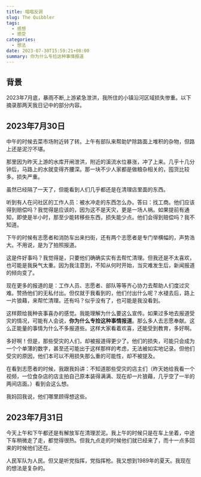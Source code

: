 ```yaml
---
title: 唱唱反调
slug: The Quibbler
tags:
  - 感想
  - 感受
categories:
  - 想法
date: 2023-07-30T15:59:21+08:00
summary: 你为什么专捡这种事情报道
---
```

## 背景
2023年7月底，暴雨不断,上游紧急泄洪，我所住的小镇沿河区域损失惨重。以下摘录那两天我日记中的部分内容。

## 2023年7月30日
中午的时候去菜市场附近转了转。上午有部队来帮助铲除路面上堆积的杂物，但路上还是泥泞不堪。

那里因为昨天上游的水库开闸泄洪，附近的溪流水位暴涨，冲了上来。几乎十几分钟后，马路上的水就变得齐腰深。那一块不少人家都是做粮杂相关的，囤货比较多。损失严重。

虽然已经隔了一天了，但能看到人们几乎都还是在清理店里面的东西。

听到有人在问社区的工作人员：被水冲走的东西怎么办。答曰：找工商。他们应该得到赔偿吗？我觉得是应该的，因为这不是天灾，更是一场人祸。如果提前有通知，即使是半小时，那至少能转移些东西，损失能少点。他们会得到赔偿吗？我不知道。

下午的时候有志愿者和消防车出来扫街，还有两个志愿者是专门举横幅的，声势浩大。不用说，是为了拍照报道。

这是件好事吗？我觉得是，只要他们确确实实有去帮忙清理。但我还是不太喜欢，也可能是我戾气太重。因为我注意到，不知从何时开始，当灾难发生后，新闻报道的倾向变了。

现在更多的报道的是：工作人员、志愿者、部队等等齐心协力去帮助人们度过灾难。赞扬他们的无私付出。但仅就于我看到的，他们付出什么呢？水褪去后，路上一片狼藉，来帮忙清理。还有吗？似乎没有了，也可能是我没看到。

这样颇给我种丧事喜办的感觉。我能理解为什么要这么宣传。如果过多地去报道受灾的情况，可能有人会说，**你为什么专捡这种事情报道**。那么多人去志愿奉献。这么正能量的事情为什么不多报道些。这样大家看着欢喜，还能受到教育，多好啊。

多好啊！但是，那些受灾的人们，却被报道得更少了。他们的损失，可能只会成为一个个单薄的数字，甚至还可能出于这样那样的考虑，无法被如实地记录。但他们受灾的原因，他们本可以不用损失那么重的可能性，却不被提及。

在看到志愿者的时候，我跟我妈讲：不知道那些受灾的店主们（昨天她给我看一个视频，一位食杂店的店主拍自己原本装得满满、现在却一片狼藉，几乎空了一半的两间店面。）看到会这么想。

我妈回我说，他们哪里顾得想这些。

## 2023年7月31日
今天上午和下午都还是有解放军在清理淤泥。我上午的时候只是在车上坐着，中途下车稍微走了走，都觉得很热。但我九点走的时候他们就已经来了，而十一点多回来的时候他们还在。

人民军队为人民。但又是听党指挥，党指挥枪。我又想到1989年的夏天。我现在的想法是复杂的。